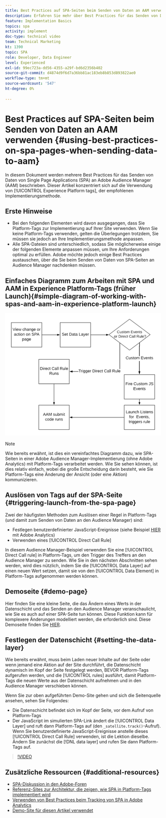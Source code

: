 ```yaml
---
title: Best Practices auf SPA-Seiten beim Senden von Daten an AAM verwenden
description: Erfahren Sie mehr über Best Practices für das Senden von Daten von Single Page Applications (SPA) an Adobe Audience Manager (AAM). Dieser Artikel konzentriert sich auf die Verwendung von Experience Platform-Tags, der empfohlenen Implementierungsmethode.
feature: Implementation Basics
topics: spa
activity: implement
doc-type: technical video
team: Technical Marketing
kt: 1390
topic: SPA
role: Developer, Data Engineer
level: Experienced
exl-id: 99ec723a-dd56-4355-a29f-bd6d2356b402
source-git-commit: d4874d9f6d7a36bb81ac183eb8b853d893822ae0
workflow-type: tm+mt
source-wordcount: '547'
ht-degree: 0%

---
```


# Best Practices auf SPA-Seiten beim Senden von Daten an AAM verwenden {#using-best-practices-on-spa-pages-when-sending-data-to-aam}

In diesem Dokument werden mehrere Best Practices für das Senden von Daten von Single Page Applications (SPA) an Adobe Audience Manager (AAM) beschrieben. Dieser Artikel konzentriert sich auf die Verwendung von [!UICONTROL Experience Platform tags], der empfohlenen Implementierungsmethode.

## Erste Hinweise

* Bei den folgenden Elementen wird davon ausgegangen, dass Sie Platform-Tags zur Implementierung auf Ihrer Site verwenden. Wenn Sie keine Platform-Tags verwenden, gelten die Überlegungen trotzdem, Sie müssen sie jedoch an Ihre Implementierungsmethode anpassen.
* Alle SPA-Dateien sind unterschiedlich, sodass Sie möglicherweise einige der folgenden Elemente anpassen müssen, um Ihre Anforderungen optimal zu erfüllen. Adobe möchte jedoch einige Best Practices austauschen, über die Sie beim Senden von Daten von SPA-Seiten an Audience Manager nachdenken müssen.

## Einfaches Diagramm zum Arbeiten mit SPA und AAM in Experience Platform-Tags (früher Launch){#simple-diagram-of-working-with-spas-and-aam-in-experience-platform-launch}

![SPA für AAM in Tags](assets/spa_for_aam_in_launch.png)

>[!NOTE]
>Wie bereits erwähnt, ist dies ein vereinfachtes Diagramm dazu, wie SPA-Seiten in einer Adobe Audience Manager-Implementierung (ohne Adobe Analytics) mit Platform-Tags verarbeitet werden. Wie Sie sehen können, ist dies relativ einfach, wobei die große Entscheidung darin besteht, wie Sie Platform-Tags eine Änderung der Ansicht (oder eine Aktion) kommunizieren.

## Auslösen von Tags auf der SPA-Seite {#triggering-launch-from-the-spa-page}

Zwei der häufigsten Methoden zum Auslösen einer Regel in Platform-Tags (und damit zum Senden von Daten an den Audience Manager) sind:

* Festlegen benutzerdefinierter JavaScript-Ereignisse (siehe Beispiel [HIER](https://helpx.adobe.com/analytics/kt/using/spa-analytics-best-practices-feature-video-use.html) mit Adobe Analytics)
* Verwenden eines [!UICONTROL Direct Call Rule]

In diesem Audience Manager-Beispiel verwenden Sie eine [!UICONTROL Direct Call rule] in Platform-Tags, um den Trigger des Treffers an den Audience Manager zu senden. Wie Sie in den nächsten Abschnitten sehen werden, wird dies nützlich, indem Sie die [!UICONTROL Data Layer] auf einen neuen Wert setzen, damit sie von den [!UICONTROL Data Element] in Platform-Tags aufgenommen werden können.

## Demoseite {#demo-page}

Hier finden Sie eine kleine Seite, die das Ändern eines Werts in der Datenschicht und das Senden an den Audience Manager veranschaulicht, wie Sie es auch auf einer SPA-Seite tun können. Diese Funktion kann für komplexere Änderungen modelliert werden, die erforderlich sind. Diese Demoseite finden Sie [HIER](https://aam.enablementadobe.com/SPA-Launch.html).

## Festlegen der Datenschicht {#setting-the-data-layer}

Wie bereits erwähnt, muss beim Laden neuer Inhalte auf der Seite oder wenn jemand eine Aktion auf der Site durchführt, die Datenschicht dynamisch im Kopf der Seite festgelegt werden, BEVOR Platform-Tags aufgerufen werden, und die [!UICONTROL rules] ausführt, damit Platform-Tags die neuen Werte aus der Datenschicht aufnehmen und in den Audience Manager verschieben können.

Wenn Sie zur oben aufgeführten Demo-Site gehen und sich die Seitenquelle ansehen, sehen Sie Folgendes:

* Die Datenschicht befindet sich im Kopf der Seite, vor dem Aufruf von Platform-Tags
* Der JavaScript im simulierten SPA-Link ändert die [!UICONTROL Data Layer] und ruft dann Platform-Tags auf (den `_satellite.track()`-Aufruf). Wenn Sie benutzerdefinierte JavaScript-Ereignisse anstelle dieses [!UICONTROL Direct Call Rule] verwenden, ist die Lektion dieselbe. Ändern Sie zunächst die [!DNL data layer] und rufen Sie dann Platform-Tags auf.

>[!VIDEO](https://video.tv.adobe.com/v/23322/?quality=12)

## Zusätzliche Ressourcen {#additional-resources}

* [SPA-Diskussion in den Adobe-Foren](https://forums.adobe.com/thread/2451022)
* [Referenz-Sites zur Architektur, die zeigen, wie SPA in Platform-Tags implementiert wird](https://helpx.adobe.com/experience-manager/kt/integration/using/launch-reference-architecture-SPA-tutorial-implement.html)
* [Verwenden von Best Practices beim Tracking von SPA in Adobe Analytics](https://helpx.adobe.com/analytics/kt/using/spa-analytics-best-practices-feature-video-use.html)
* [Demo-Site für diesen Artikel verwendet](https://aam.enablementadobe.com/SPA-Launch.html)

